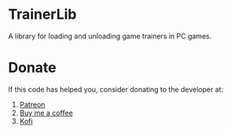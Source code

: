 # TrainerLib

A library for loading and unloading game trainers in PC games. 


# Donate

If this code has helped you, consider donating to the developer at: 
1) [Patreon](https://patreon.com/unknownv2)
2) [Buy me a coffee](https://coff.ee/unknownv2)
3) [Kofi](https://Ko-fi.com/unknownv2)